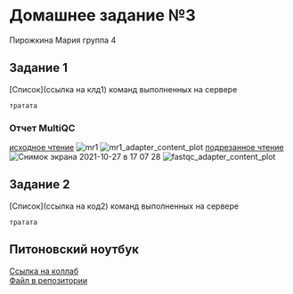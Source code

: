 # Домашнее задание №3
Пирожкина Мария группа 4

## Задание 1
[Список](ссылка на клд1) команд выполненных на сервере

```
тратата
```
### Отчет MultiQC
[исходное чтение](имж)
![mr1](имж)
![mr1_adapter_content_plot](имж)
[подрезанное чтение](имж)
![Снимок экрана 2021-10-27 в 17 07 28](имж)
![fastqc_adapter_content_plot](имж)

## Задание 2
[Список](ссылка на код2) команд выполненных на сервере</h4>
```
тратата
```
## Питоновский ноутбук
[Ссылка на коллаб](https://colab.research.google.com/drive/1crZwf5oARR6AjNqw3ErmhpvdBEbdgSEU?usp=sharing) </br>
[Файл в репозитории](пуньк)
